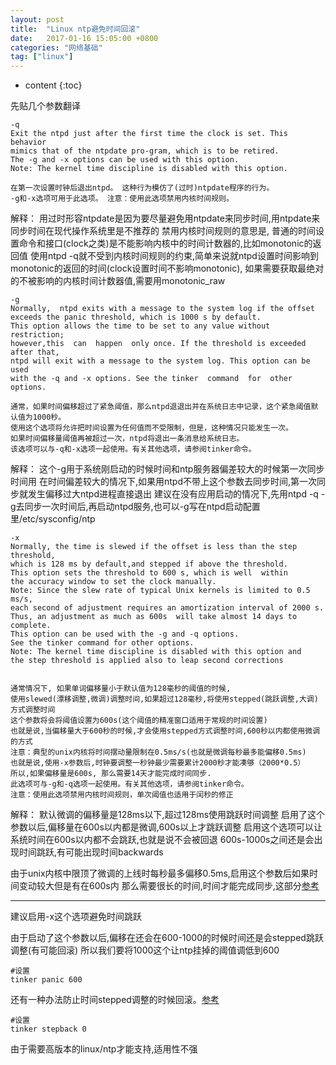 ```yaml
---
layout: post
title:  "Linux ntp避免时间回滚"
date:   2017-01-16 15:05:00 +0800
categories: "网络基础"
tag: ["linux"]
---
```


* content
{:toc}

先贴几个参数翻译

    -q      
    Exit the ntpd just after the first time the clock is set. This behavior
    mimics that of the ntpdate pro-gram, which is to be retired.
    The -g and -x options can be used with this option.
    Note: The kernel time discipline is disabled with this option.

    在第一次设置时钟后退出ntpd。 这种行为模仿了(过时)ntpdate程序的行为。
    -g和-x选项可用于此选项。 注意：使用此选项禁用内核时间规则。

解释：
用过时形容ntpdate是因为要尽量避免用ntpdate来同步时间,用ntpdate来同步时间在现代操作系统里是不推荐的
禁用内核时间规则的意思是, 普通的时间设置命令和接口(clock之类)是不能影响内核中的时间计数器的,比如monotonic的返回值
使用ntpd -q就不受到内核时间规则的约束,简单来说就ntpd设置时间影响到monotonic的返回的时间(clock设置时间不影响monotonic),
如果需要获取最绝对的不被影响的内核时间计数器值,需要用monotonic_raw


    -g      
    Normally,  ntpd exits with a message to the system log if the offset
    exceeds the panic threshold, which is 1000 s by default.
    This option allows the time to be set to any value without restriction;  
    however,this  can  happen  only once. If the threshold is exceeded after that,
    ntpd will exit with a message to the system log. This option can be used
    with the -q and -x options. See the tinker  command  for  other options.

    通常，如果时间偏移超过了紧急阈值，那么ntpd退退出并在系统日志中记录，这个紧急阈值默认值为1000秒。
    使用这个选项将允许把时间设置为任何值而不受限制，但是，这种情况只能发生一次。
    如果时间偏移量阈值再被超过一次，ntpd将退出一条消息给系统日志。
    该选项可以与-q和-x选项一起使用。有关其他选项，请参阅tinker命令。

解释：
这个-g用于系统刚启动的时候时间和ntp服务器偏差较大的时候第一次同步时间用
在时间偏差较大的情况下,如果用ntpd不带上这个参数去同步时间,第一次同步就发生偏移过大ntpd进程直接退出
建议在没有应用启动的情况下,先用ntpd -q -g去同步一次时间后,再启动ntpd服务,也可以-g写在ntpd启动配置里/etc/sysconfig/ntp


    -x      
    Normally, the time is slewed if the offset is less than the step threshold,
    which is 128 ms by default,and stepped if above the threshold.
    This option sets the threshold to 600 s, which is well  within  
    the accuracy window to set the clock manually.
    Note: Since the slew rate of typical Unix kernels is limited to 0.5 ms/s,
    each second of adjustment requires an amortization interval of 2000 s.
    Thus, an adjustment as much as 600s  will take almost 14 days to complete.
    This option can be used with the -g and -q options.
    See the tinker command for other options.
    Note: The kernel time discipline is disabled with this option and
    the step threshold is applied also to leap second corrections


    通常情况下, 如果单词偏移量小于默认值为128毫秒的阈值的时候,
    使用slewed(漂移调整,微调)调整时间,如果超过128毫秒,将使用stepped(跳跃调整,大调)方式调整时间
    这个参数将会将阈值设置为600s(这个阈值的精准窗口适用于常规的时间设置)
    也就是说,当偏移量大于600秒的时候,才会使用stepped方式调整时间,600秒以内都使用微调的方式
    注意：典型的unix内核将时间摆动量限制在0.5ms/s(也就是微调每秒最多能偏移0.5ms)
    也就是说,使用-x参数后,时钟要调整一秒钟最少需要累计2000秒才能凑够（2000*0.5）
    所以,如果偏移量是600s, 那么需要14天才能完成时间同步.
    此选项可与-g和-q选项一起使用。有关其他选项，请参阅tinker命令。
    注意：使用此选项禁用内核时间规则，单次阈值也适用于闰秒的修正

解释：
默认微调的偏移量是128ms以下,超过128ms使用跳跃时间调整
启用了这个参数以后,偏移量在600s以内都是微调,600s以上才跳跃调整
启用这个选项可以让系统时间在600s以内都不会跳跃,也就是说不会被回退
600s-1000s之间还是会出现时间跳跃,有可能出现时间backwards

由于unix内核中限顶了微调的上线时每秒最多偏移0.5ms,启用这个参数后如果时间变动较大但是有在600s内
那么需要很长的时间,时间才能完成同步,这部分[参考](http://www.happyworld.net.cn/post/6.html)

---

建议启用-x这个选项避免时间跳跃

由于启动了这个参数以后,偏移在还会在600-1000的时候时间还是会stepped跳跃调整(有可能回滚)
所以我们要将1000这个让ntp挂掉的阈值调低到600

    #设置
    tinker panic 600

还有一种办法防止时间stepped调整的时候回滚。[参考](https://stackoverflow.com/questions/35068445/is-there-a-way-to-ensure-ntp-synced-clock-never-moves-backwards)

    #设置
    tinker stepback 0

由于需要高版本的linux/ntp才能支持,适用性不强
